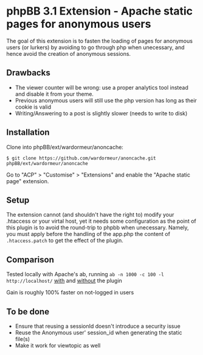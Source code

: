# phpBB 3.1 Extension - Apache static pages for anonymous users

The goal of this extension is to fasten the loading of pages for anonymous users (or lurkers) by avoiding to go through php when unecessary, and hence avoid the creation of anonymous sessions.

## Drawbacks

 - The viewer counter will be wrong: use a proper analytics tool instead and disable it from your theme.
 - Previous anonymous users will still use the php version has long as their cookie is valid
 - Writing/Answering to a post is slightly slower (needs to write to disk)

## Installation

Clone into phpBB/ext/wardormeur/anoncache:

    $ git clone https://github.com/wardormeur/anoncache.git phpBB/ext/wardormeur/anoncache

Go to "ACP" > "Customise" > "Extensions" and enable the "Apache static page" extension.

## Setup

The extension cannot (and shouldn't have the right to) modify your .htaccess or your virtal host, yet it needs some configuration as the point of this plugin is to avoid the round-trip to phpbb when unecessary.
Namely, you must apply before the handling of the app.php the content of `.htaccess.patch` to get the effect of the plugin.

## Comparison

Tested locally with Apache's ab, running
`ab -n 1000 -c 100 -l http://localhost/` [with](ab-w-plugin.output) and [without](ab-wo-plugin.output) the plugin

Gain is roughly 100% faster on not-logged in users

## To be done

  - Ensure that reusing a sessionId doesn't introduce a security issue
  - Reuse the Anonymous user' session_id when generating the static file(s)
  - Make it work for viewtopic as well

